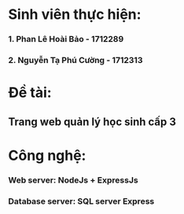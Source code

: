 # Sinh viên thực hiện:
### 1. Phan Lê Hoài Bảo - 1712289
### 2. Nguyễn Tạ Phú Cường - 1712313

# Đề tài: 
## Trang web quản lý học sinh cấp 3

# Công nghệ:
### Web server: NodeJs + ExpressJs
### Database server: SQL server Express
